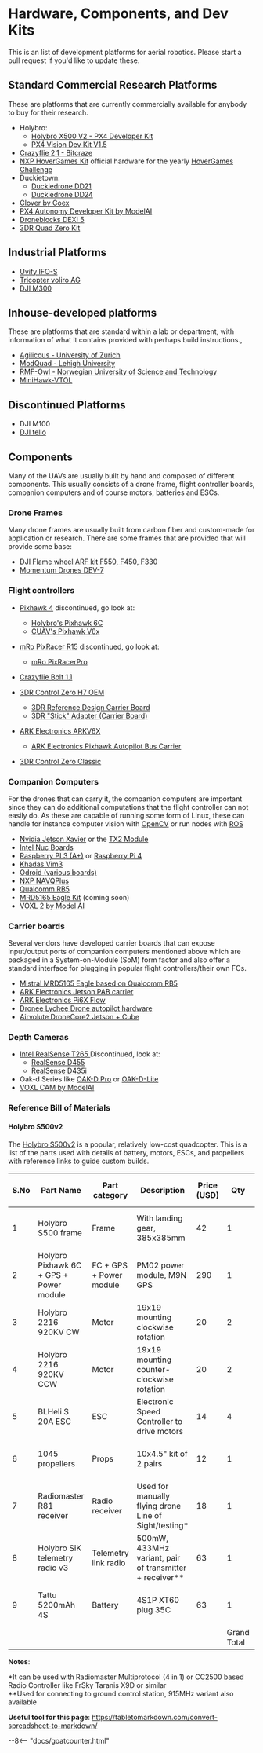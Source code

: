 # Hardware, Components, and Dev Kits

This is an list of development platforms for aerial robotics. Please start a pull request if you'd like to update these.

## Standard Commercial Research Platforms
These are platforms that are currently commercially available for anybody to buy for their research.

- Holybro:
   - [Holybro X500 V2 - PX4 Developer Kit](https://holybro.com/product/x500-v2-kit)
   - [PX4 Vision Dev Kit V1.5](https://holybro.com/collections/multicopter-kit/products/px4-vision-dev-kit-v1-5) 
- [Crazyflie 2.1 - Bitcraze](https://www.bitcraze.io/products/crazyflie-2-1/)
- [NXP HoverGames Kit](https://www.nxp.com/design/designs/nxp-hovergames-drone-kit-including-rddrone-fmuk66-and-peripherals:KIT-HGDRONEK66) official hardware for the yearly [HoverGames Challenge](https://www.hovergames.com)
- Duckietown:
    - [Duckiedrone DD21](https://get.duckietown.com/products/duckiedrone-dd21)
    - [Duckiedrone DD24](https://get.duckietown.com/products/autonomous-raspberrypi-quadcopter-duckiedrone-dd24)
- [Clover by Coex](https://coex.tech/clover)
- [PX4 Autonomy Developer Kit by ModelAI](https://www.modalai.com/collections/drones/products/px4-autonomy-developer-kit)
- [Droneblocks DEXI 5](https://droneblocks.io/program/dexi-5-px4-stem-drone-kit/)
- [3DR Quad Zero Kit](https://store.3dr.com/3dr-quad-zero-kit/)

## Industrial Platforms
- [Uvify IFO-S](https://www.uvify.com/ifo-s/)
- [Tricopter voliro AG](https://voliro.com/)
- [DJI M300](https://enterprise.dji.com/matrice-300)


## Inhouse-developed platforms

These are platforms that are standard within a lab or department, with information of what it contains provided with perhaps build instructions.,

-  [Agilicous - University of Zurich](https://agilicious.readthedocs.io/en/latest/index.html)
-  [ModQuad - Lehigh University](http://swarmslab.com/projects/)
-  [RMF-Owl - Norwegian University of Science and Technology](https://ieeexplore.ieee.org/document/9836115)
-  [MiniHawk-VTOL](https://github.com/StephenCarlson/MiniHawk-VTOL)

## Discontinued Platforms
- DJI M100
- [DJI tello](https://store.dji.com/se/shop/tello-series)


## Components

Many of the UAVs are usually built by hand and composed of different components. This usually consists of a drone frame, flight controller boards, companion computers and of course motors, batteries and ESCs.

### Drone Frames
Many drone frames are usually built from carbon fiber and custom-made for application or research.
There are some frames that are provided that will provide some base:
- [DJI Flame wheel ARF kit F550, F450, F330](https://www-v1.dji.com/flame-wheel-arf/feature.html)
- [Momentum Drones DEV-7](https://momentumdrones.com/products/dev7-frame-kit)

### Flight controllers
- [Pixhawk 4](https://docs.px4.io/main/en/flight_controller/pixhawk4.html) discontinued, go look at:
   -  [Holybro's Pixhawk 6C](https://holybro.com/collections/autopilot-flight-controllers/products/pixhawk-6c)
   -  [CUAV's Pixhawk V6x](https://doc.cuav.net/flight-controller/pixhawk-v6x/en/#building-firmware)
- [mRo PixRacer R15](https://store.mrobotics.io/product-p/auav-pxrcr-r15-mr.htm) discontinued, go look at:
   - [mRo PixRacerPro](https://store.3dr.com/pixracer-pro/)

- [Crazyflie Bolt 1.1](https://www.bitcraze.io/products/crazyflie-bolt-1-1/)
- [3DR Control Zero H7 OEM](https://store.3dr.com/control-zero-h7-oem/)
   - [3DR Reference Design Carrier Board](https://store.3dr.com/reference-design-carrier-board/)
   - [3DR "Stick" Adapter (Carrier Board)](https://store.3dr.com/stick-adapter-carrier-board/)
- [ARK Electronics ARKV6X](https://arkelectron.com/product/arkv6x)
   - [ARK Electronics Pixhawk Autopilot Bus Carrier](https://arkelectron.com/product/ark-pixhawk-autopilot-bus-carrier)
- [3DR Control Zero Classic](https://store.3dr.com/control-zero-classic/)


### Companion Computers
For the drones that can carry it, the companion computers are important since they can do additional computations that the flight controller can not easily do.
As these are capable of running some form of Linux, these can handle for instance  computer vision with [OpenCV](https://opencv.org/) or run nodes with [ROS](https://www.ros.org/)

- [Nvidia Jetson Xavier](https://www.nvidia.com/en-us/autonomous-machines/embedded-systems/jetson-xavier-nx/) or the [TX2 Module](https://developer.nvidia.com/embedded/jetson-tx2)
- [Intel Nuc Boards](https://www.intel.com/content/www/us/en/products/details/nuc/boards/products.html)
- [Raspberry PI 3 (A+)](https://www.raspberrypi.com/products/raspberry-pi-3-model-a-plus/) or [Raspberry Pi 4](https://www.raspberrypi.com/products/raspberry-pi-4-model-b/)
- [Khadas Vim3](https://www.khadas.com/vim3)
- [Odroid (various boards)](https://www.hardkernel.com/product-category/odroid-board/)
- [NXP NAVQPlus](https://www.nxp.com/design/designs/navqplus-ai-ml-companion-computer-evk-for-mobile-robotics-ros-ground-stations-and-camera-heads:8MPNAVQ)
- [Qualcomm RB5](https://developer.qualcomm.com/qualcomm-robotics-rb5-kit)
- [MRD5165 Eagle Kit](https://www.mistralsolutions.com/product/mrd5165-eagle-kit/) (coming soon)
 - [VOXL 2 by Model AI](https://www.modalai.com/collections/blue-uas-framework-components/products/voxl-2)

### Carrier boards
Several vendors have developed carrier boards that can expose input/output ports of companion computers mentioned above which are packaged in a System-on-Module (SoM) form factor and also offer a standard interface for plugging in popular flight controllers/their own FCs.

- [Mistral MRD5165 Eagle based on Qualcomm RB5](https://www.mistralsolutions.com/mrd5165-eagle-kit/)
- [ARK Electronics Jetson PAB carrier](https://arkelectron.com/product/ark-jetson-pab-carrier/)
- [ARK Electronics Pi6X Flow](https://arkelectron.com/product/ark-pi6x-flow)
- [Dronee Lychee Drone autopilot hardware](https://dronee.aero/pages/lychee)
- [Airvolute DroneCore2 Jetson + Cube](https://airvolute.com/dronecore-2/)

### Depth Cameras
- [Intel RealSense T265 ](https://www.intel.com/content/www/us/en/products/sku/192742/intel-realsense-tracking-camera-t265/specifications.html) Discontinued, look at:
  - [RealSense D455](https://www.intelrealsense.com/depth-camera-d455/)
  - [RealSense D435i](https://www.intelrealsense.com/depth-camera-d435i/)
- Oak-d Series like [OAK-D Pro](https://docs.luxonis.com/projects/hardware/en/latest/pages/DM9098pro/) or [OAK-D-Lite](https://docs.luxonis.com/projects/hardware/en/latest/pages/DM9095/)
- [VOXL CAM by ModelAI](https://www.modalai.com/collections/blue-uas-framework-components/products/voxl-cam?variant=39543794565171)

### Reference Bill of Materials

#### Holybro S500v2

The [Holybro S500v2](https://holybro.com/collections/s500/products/s500-v2-development-kit) is a popular, relatively low-cost quadcopter. This is a list of the parts used with details of battery, motors, ESCs, and propellers with reference links to guide custom builds.


| S.No | Part Name                               | Part category           | Description                                               | Price (USD) | Qty         | Total Cost (USD) | Official/Reference Link                                                                                                                                                              |
| ---- | --------------------------------------- | ----------------------- | --------------------------------------------------------- | ----------- | ----------- | ---------------- | ------------------------------------------------------------------------------------------------------------------------------------------------------------------------------------ |
| 1    | Holybro S500 frame                      | Frame                   | With landing gear, 385x385mm                              | 42          | 1           | 42               | [https://holybro.com/collections/s500/products/s500-v2-kit?variant=42724497391805](https://holybro.com/collections/s500/products/s500-v2-kit?variant=42724497391805)                 |
| 2    | Holybro Pixhawk 6C + GPS + Power module | FC + GPS + Power module | PM02 power module, M9N GPS                                | 290         | 1           | 290              | [https://holybro.com/products/pixhawk-6c?variant=43005243785405](https://holybro.com/products/pixhawk-6c?variant=43005243785405)                                                     |
| 3    | Holybro 2216 920KV CW                   | Motor                   | 19x19 mounting clockwise rotation                         | 20          | 2           | 40               | [https://holybro.com/products/spare-parts-s500-v2-kit?variant=41591094608061](https://holybro.com/products/spare-parts-s500-v2-kit?variant=41591094608061)                           |
| 4    | Holybro 2216 920KV CCW                  | Motor                   | 19x19 mounting counter-clockwise rotation                 | 20          | 2           | 40               | [https://holybro.com/products/spare-parts-s500-v2-kit?variant=41591094640829](https://holybro.com/products/spare-parts-s500-v2-kit?variant=41591094640829)                           |
| 5    | BLHeli S 20A ESC                        | ESC                     | Electronic Speed Controller to drive motors               | 14          | 4           | 56               | [https://holybro.com/products/spare-parts-s500-v2-kit?variant=41591094706365](https://holybro.com/products/spare-parts-s500-v2-kit?variant=41591094706365)                           |
| 6    | 1045 propellers                         | Props                   | 10x4.5" kit of 2 pairs                                    | 12          | 1           | 12               | [https://holybro.com/products/spare-parts-s500-v2-kit?variant=41591094313149](https://holybro.com/products/spare-parts-s500-v2-kit?variant=41591094313149)                           |
| 7    | Radiomaster R81 receiver                | Radio receiver          | Used for manually flying drone Line of Sight/testing\*    | 18          | 1           | 18               | [https://holybro.com/products/radiomaster-r81-receiver](https://holybro.com/products/radiomaster-r81-receiver)                                                                       |
| 8    | Holybro SiK telemetry radio v3          | Telemetry link radio    | 500mW, 433MHz variant, pair of transmitter + receiver\*\* | 63          | 1           | 63               | [https://holybro.com/products/sik-telemetry-radio-v3?variant=42801817485501](https://holybro.com/products/sik-telemetry-radio-v3?variant=42801817485501)                             |
| 9    | Tattu 5200mAh 4S                        | Battery                 | 4S1P XT60 plug 35C                                        | 63          | 1           | 63               | [https://genstattu.com/tattu-5200mah-14-8v-35c-4s1p-lipo-battery-pack-with-xt60-plug.html](https://genstattu.com/tattu-5200mah-14-8v-35c-4s1p-lipo-battery-pack-with-xt60-plug.html) |
|      |                                         |                         |                                                           |             | Grand Total | 624              |                                                   |             |             |                  |

**Notes**:

\*It can be used with Radiomaster Multiprotocol (4 in 1) or CC2500 based Radio Controller like FrSky Taranis X9D or similar<br>
\*\*Used for connecting to ground control station, 915MHz variant also available

**Useful tool for this page**:
<https://tabletomarkdown.com/convert-spreadsheet-to-markdown/>

--8<-- "docs/goatcounter.html"
